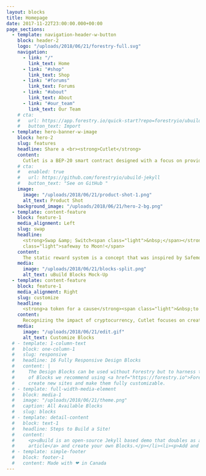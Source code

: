 ```yaml
---
layout: blocks
title: Homepage
date: 2017-11-22T23:00:00.000+00:00
page_sections:
  - template: navigation-header-w-button
    block: header-2
    logo: "/uploads/2018/06/21/forestry-full.svg"
    navigation:
      - link: "/"
        link_text: Home
      - link: "#shop"
        link_text: Shop
      - link: "#forums"
        link_text: Forums
      - link: "#about"
        link_text: About
      - link: "#our_team"
        link_text: Our Team
    # cta:
    #   url: https://app.forestry.io/quick-start?repo=forestryio/ubuild-jekyll&provider=github&engine=jekyll
    #   button_text: Import
  - template: hero-banner-w-image
    block: hero-2
    slug: features
    headline: Share a <br><strong>Cutlet</strong>
    content:
      Cutlet is a BEP-20 smart contract designed with a focus on providing need-based resources to those affected due to COVID-19. The protocol was launched on May 5th, 2021 on Binance Smart Chain (referred to as BSC). This token contract employs a static reward system - 9% of every transaction is split into three parts - one part is distributed to the holders, the other 3% is added to the need-based global funding pool, and the rest is used to fuel the liquidity pool on Pancake Swap decentralized exchange. This token was launched with the idea of creating a community token that helps the people in need amidst this pandemic.
    # cta:
    #   enabled: true
    #   url: https://github.com/forestryio/ubuild-jekyll
    #   button_text: "See on GitHub "
    image:
      image: "/uploads/2018/06/21/product-shot-1.png"
      alt_text: Product Shot
    background_image: "/uploads/2018/06/21/hero-2-bg.png"
  - template: content-feature
    block: feature-1
    media_alignment: Left
    slug: swap
    headline:
      <strong>Swap &amp; Switch<span class="light">&nbsp;</span></strong><span
      class="light">safeway to Moon!</span>
    content:
      The static reward system is a concept that was inspired by Safemoon's popular reward system with its sustainable approach towards liquidity distribution. The reward amount is based on the transaction and volume of the tokens in the marketplace. This method also encourages token holders to hold their tokens to earn rewards from transactions based on the contract and the number of tokens held. 
    media:
      image: "/uploads/2018/06/21/blocks-split.png"
      alt_text: uBuild Blocks Mock-Up
  - template: content-feature
    block: feature-1
    media_alignment: Right
    slug: customize
    headline:
      <strong>a token for a cause</strong><span class="light">&nbsp;to help people in need</span>
    content:
      Recognizing the impact of cryptocurrency, Cutlet focuses on creating an opportunity to donate to the people and small businesses affected due to this pandemic while taking advantage of the market and generating income for the network participants.
    media:
      image: "/uploads/2018/06/21/edit.gif"
      alt_text: Customize Blocks
  # - template: 1-column-text
  #   block: one-column-1
  #   slug: responsive
  #   headline: 16 Fully Responsive Design Blocks
  #   content: |
  #     The Design Blocks can be used without Forestry but to harness the power
  #     of Blocks we recommend using <a href="https://forestry.io">Forestry</a>. Once the site is imported you can immediately
  #     create new sites and make them fully customizable.
  # - template: full-width-media-element
  #   block: media-1
  #   image: "/uploads/2018/06/21/theme.png"
  #   caption: All Available Blocks
  #   slug: blocks
  # - template: detail-content
  #   block: text-1
  #   headline: Steps to Build a Site!
  #   content:
  #     <p>uBuild is an open-source Jekyll based demo that doubles as a builder tool inside the Forestry content manager.</p><ol><li><p><a href="https://app.forestry.io/quick-start?repo=forestryio/ubuild-jekyll&provider=github&engine=jekyll">Import this demo in Forestry</a>.</p></li><li><p>Read <a href="https://forestry.io/blog/ubuild-a-new-theme-for-static-sites-using-blocks/">our
  #     article</a> and create your own Blocks.</p></li><li><p>Add and customize the available Blocks and preview them as you go along.</p></li></ol>
  # - template: simple-footer
  #   block: footer-1
  #   content: Made with ❤︎ in Canada
---
```

